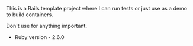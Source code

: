 This is a Rails template project where I can run tests or just use as a demo to build containers.

Don't use for anything important.

* Ruby version - 2.6.0

